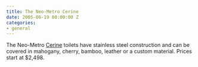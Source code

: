 ```yaml
---
title: The Neo-Metro Cerine
date: 2005-06-19 00:00:00 Z
categories:
- general
---
```


The Neo-Metro [Cerine](http://www.neo-metro.com/cerine/cerine_toilet.html) toilets have stainless steel construction and can be covered in mahogany, cherry, bamboo, leather or a custom material. Prices start at $2,498.
